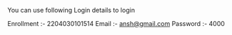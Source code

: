 You can use following Login details to login 

Enrollment  :- 2204030101514
Email  :- ansh@gmail.com
Password  :- 4000
